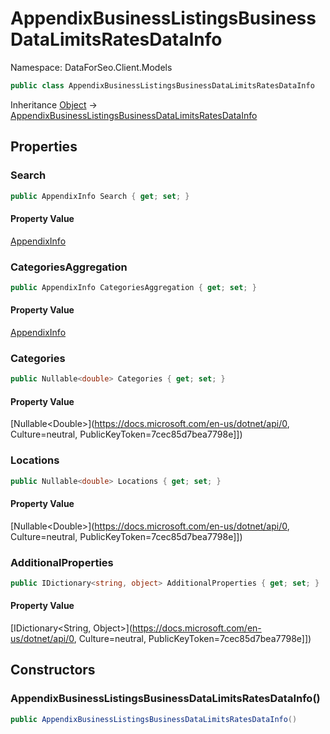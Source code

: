# AppendixBusinessListingsBusinessDataLimitsRatesDataInfo

Namespace: DataForSeo.Client.Models

```csharp
public class AppendixBusinessListingsBusinessDataLimitsRatesDataInfo
```

Inheritance [Object](https://docs.microsoft.com/en-us/dotnet/api/Object) → [AppendixBusinessListingsBusinessDataLimitsRatesDataInfo](./AppendixBusinessListingsBusinessDataLimitsRatesDataInfo.md)

## Properties

### **Search**

```csharp
public AppendixInfo Search { get; set; }
```

#### Property Value

[AppendixInfo](./AppendixInfo.md)<br>

### **CategoriesAggregation**

```csharp
public AppendixInfo CategoriesAggregation { get; set; }
```

#### Property Value

[AppendixInfo](./AppendixInfo.md)<br>

### **Categories**

```csharp
public Nullable<double> Categories { get; set; }
```

#### Property Value

[Nullable&lt;Double&gt;](https://docs.microsoft.com/en-us/dotnet/api/0, Culture=neutral, PublicKeyToken=7cec85d7bea7798e]])<br>

### **Locations**

```csharp
public Nullable<double> Locations { get; set; }
```

#### Property Value

[Nullable&lt;Double&gt;](https://docs.microsoft.com/en-us/dotnet/api/0, Culture=neutral, PublicKeyToken=7cec85d7bea7798e]])<br>

### **AdditionalProperties**

```csharp
public IDictionary<string, object> AdditionalProperties { get; set; }
```

#### Property Value

[IDictionary&lt;String, Object&gt;](https://docs.microsoft.com/en-us/dotnet/api/0, Culture=neutral, PublicKeyToken=7cec85d7bea7798e]])<br>

## Constructors

### **AppendixBusinessListingsBusinessDataLimitsRatesDataInfo()**

```csharp
public AppendixBusinessListingsBusinessDataLimitsRatesDataInfo()
```
